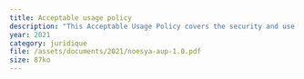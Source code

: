 ```yaml
---
title: Acceptable usage policy
description: "This Acceptable Usage Policy covers the security and use of all Noesya information and IT equipment. It also includes the use of email, Internet, voice and mobile IT equipment."
year: 2021
category: juridique
file: /assets/documents/2021/noesya-aup-1.0.pdf
size: 87ko
---
```

